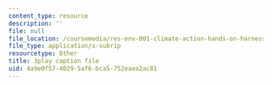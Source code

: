 ```yaml
---
content_type: resource
description: ''
file: null
file_location: /coursemedia/res-env-001-climate-action-hands-on-harnessing-science-with-communities-to-cut-carbon-january-iap-2017/4a9e0f5740295af6bca5752eaea2ac81_wbAC6IQtgAU.vtt
file_type: application/x-subrip
resourcetype: Other
title: 3play caption file
uid: 4a9e0f57-4029-5af6-bca5-752eaea2ac81
---
```

